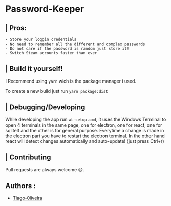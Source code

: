 # Password-Keeper
## | Pros:

	- Store your loggin credentials 
	- No need to remember all the different and complex passwords
	- Do not care if the password is random just store it! 
	- Switch Steam accounts faster than ever

## | Build it yourself!

I Recommend using `yarn` wich is the package manager i used. 

To create a new build just run `yarn package:dist`

## | Debugging/Developing

While developing the app run `wt-setup.cmd`, it uses the Windows Terminal to open 4 terminals in the same page, one for electron, one for react, one for sqlite3 and the other is for general purpose.
Everytime a change is made in the electron part you have to restart the electron terminal. In the other hand react will detect changes automatically and auto-update! (just press Ctrl+r)



## | Contributing

Pull requests are always welcome 😃.

### 

## Authors :
- [Tiago-0liveira](https://github.com/Tiago-0liveira)